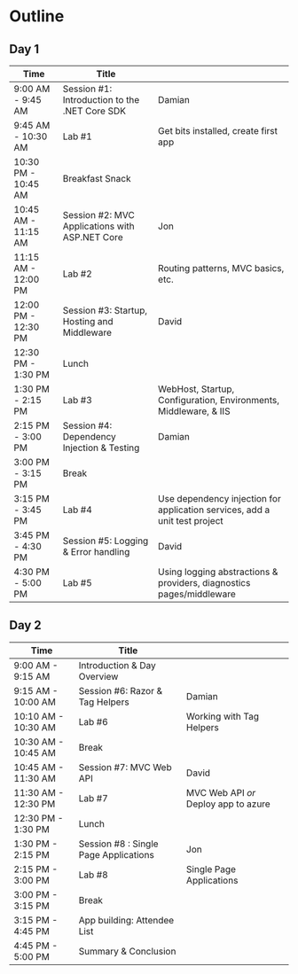 # Outline

## Day 1
| Time | Title |  |
| ---- | ----- | ---- |
| 9:00 AM - 9:45 AM | Session #1: Introduction to the .NET Core SDK | Damian |
| 9:45 AM - 10:30 AM | Lab #1 | Get bits installed, create first app |
| 10:30 PM - 10:45 AM | Breakfast Snack | |
| 10:45 AM - 11:15 AM | Session #2: MVC Applications with ASP.NET Core | Jon |
| 11:15 AM - 12:00 PM | Lab #2 | Routing patterns, MVC basics, etc. |
| 12:00 PM - 12:30 PM | Session #3: Startup, Hosting and Middleware | David |
| 12:30 PM - 1:30 PM | Lunch | |
| 1:30 PM - 2:15 PM | Lab #3 | WebHost, Startup, Configuration, Environments, Middleware, & IIS |
| 2:15 PM - 3:00 PM | Session #4: Dependency Injection & Testing | Damian |
| 3:00 PM - 3:15 PM | Break | |
| 3:15 PM - 3:45 PM | Lab #4 | Use dependency injection for application services, add a unit test project |
| 3:45 PM - 4:30 PM | Session #5: Logging & Error handling | David |
| 4:30 PM - 5:00 PM | Lab #5 | Using logging abstractions & providers, diagnostics pages/middleware |

## Day 2
| Time | Title |  |
| ---- | ----- | ---- |
| 9:00 AM - 9:15 AM | Introduction & Day Overview | |
| 9:15 AM - 10:00 AM | Session #6: Razor & Tag Helpers | Damian |
| 10:10 AM - 10:30 AM | Lab #6 | Working with Tag Helpers |
| 10:30 AM - 10:45 AM | Break | |
| 10:45 AM - 11:30 AM | Session #7: MVC Web API | David |
| 11:30 AM - 12:30 PM | Lab #7 | MVC Web API *or* Deploy app to azure |
| 12:30 PM - 1:30 PM | Lunch | |
| 1:30 PM - 2:15 PM | Session #8 : Single Page Applications | Jon |
| 2:15 PM - 3:00 PM | Lab #8 | Single Page Applications |
| 3:00 PM - 3:15 PM | Break | |
| 3:15 PM - 4:45 PM | App building: Attendee List | |
| 4:45 PM - 5:00 PM | Summary & Conclusion | |
